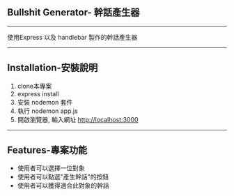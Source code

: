 ## Bullshit Generator- 幹話產生器
----------------------------
使用Express 以及 handlebar 製作的幹話產生器
***
## Installation-安裝說明

1. clone本專案
2. express install
3. 安裝 nodemon 套件
4. 執行 nodemon app.js
5. 開啟瀏覽器, 輸入網址 [http://localhost:3000](http://localhost:3000)
***
## Features-專案功能

+ 使用者可以選擇一位對象
+ 使用者可以點選"產生幹話"的按鈕
+ 使用者可以獲得適合此對象的幹話
